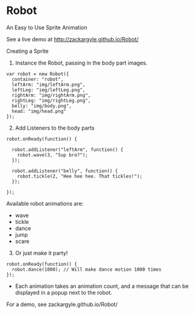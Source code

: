 Robot
=======

An Easy to Use Sprite Animation

See a live demo at http://zackargyle.github.io/Robot/

Creating a Sprite

1. Instance the Robot, passing in the body part images.
```
var robot = new Robot({
  container: "robot",
  leftArm: "img/leftArm.png",
  leftLeg: "img/leftLeg.png",
  rightArm: "img/rightArm.png",
  rightLeg: "img/rightLeg.png",
  belly: "img/body.png",
  head: "img/head.png"
});
```
2. Add Listeners to the body parts
```
robot.onReady(function() {

  robot.addListener("leftArm", function() {
    robot.wave(3, "Sup bro?");
  });
  
  robot.addListener("belly", function() {
    robot.tickle(2, "Hee hee hee. That tickles!");
  });
  
});
```
Available robot animations are:
 - wave
 - tickle
 - dance
 - jump 
 - scare

3. Or just make it party!
```
robot.onReady(function() {
  robot.dance(1000); // Will make dance motion 1000 times
});
```
- Each animation takes an animation count, and a message that can be displayed in a popup next to the robot.

For a demo, see zackargyle.github.io/Robot/
